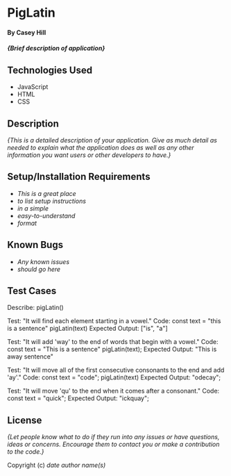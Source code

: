 # PigLatin

#### By Casey Hill

#### _{Brief description of application}_

## Technologies Used

- JavaScript
- HTML
- CSS

## Description

_{This is a detailed description of your application. Give as much detail as needed to explain what the application does as well as any other information you want users or other developers to have.}_

## Setup/Installation Requirements

- _This is a great place_
- _to list setup instructions_
- _in a simple_
- _easy-to-understand_
- _format_

## Known Bugs

- _Any known issues_
- _should go here_

## **Test Cases**

Describe: pigLatin()

Test: "It will find each element starting in a vowel."
Code:
const text = "this is a sentence"
pigLatin(text)
Expected Output: ["is", "a"]

Test: "It will add 'way' to the end of words that begin with a vowel."
Code:
const text = "This is a sentence"
pigLatin(text);
Expected Output: "This is away sentence"

Test: "It will move all of the first consecutive consonants to the end and add 'ay'."
Code:
const text = "code";
pigLatin(text)
Expected Output: "odecay";

Test: "It will move 'qu' to the end when it comes after a consonant."
Code:
const text = "quick";
Expected Output: "ickquay";

## License

_{Let people know what to do if they run into any issues or have questions, ideas or concerns. Encourage them to contact you or make a contribution to the code.}_

Copyright (c) _date_ _author name(s)_
